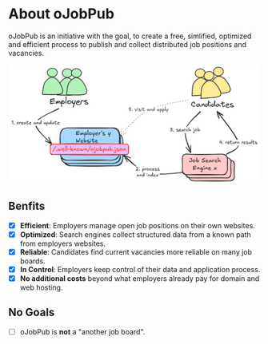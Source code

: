 # About oJobPub

oJobPub is an initiative with the goal, to create a free, simlified, optimized and efficient process to publish and collect distributed job positions and vacancies.

![](static/nutshell.png)

## Benfits

- [x] **Efficient**: Employers manage open job positions on their own websites.
- [x] **Optimized**: Search engines collect structured data from a known path from employers websites.
- [x] **Reliable**: Candidates find current vacancies more reliable on many job boards.
- [x] **In Control**: Employers keep control of their data and application process.
- [x] **No additional costs** beyond what employers already pay for domain and web hosting.

## No Goals

- [ ] oJobPub is **not** a "another job board".
